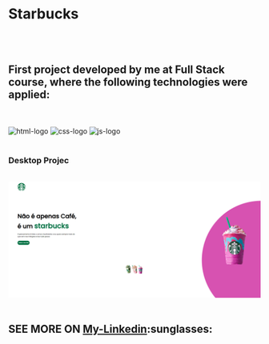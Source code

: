 <h1> Starbucks </h1>
<br>
<br>
<h2> First project developed by me at Full Stack course, where the following technologies were applied:</h2>
<br>
<br>
<img src="https://img.shields.io/badge/HTML5-E34F26?style=for-the-badge&logo=html5&logoColor=white" alt="html-logo">
<img src="https://img.shields.io/badge/CSS-239120?&style=for-the-badge&logo=css3&logoColor=white" alt="css-logo">
<img src="https://img.shields.io/badge/JavaScript-F7DF1E?style=for-the-badge&logo=javascript&logoColor=black" alt="js-logo">
<br>
<br>
<h3> Desktop Projec </h3>
<br>
<img src="https://github.com/Ricardocrvg19/Projeto-Starbucks/blob/master/img/Desktop-Starbucks.png?raw=true" alt="desktop">
<br>
<br>
<h2> SEE MORE ON <a href="https://www.linkedin.com/in/ricardo-martins-r2730/">My-Linkedin</a>:sunglasses:</h2>
